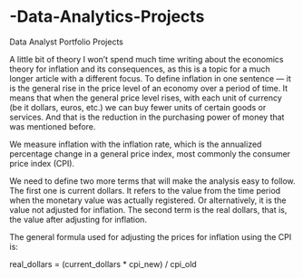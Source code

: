 # -Data-Analytics-Projects
Data Analyst Portfolio Projects

A little bit of theory
I won’t spend much time writing about the economics theory for inflation and its consequences, as this is a topic for a much longer article with a different focus. To define inflation in one sentence — it is the general rise in the price level of an economy over a period of time. It means that when the general price level rises, with each unit of currency (be it dollars, euros, etc.) we can buy fewer units of certain goods or services. And that is the reduction in the purchasing power of money that was mentioned before.

We measure inflation with the inflation rate, which is the annualized percentage change in a general price index, most commonly the consumer price index (CPI).

We need to define two more terms that will make the analysis easy to follow. The first one is current dollars. It refers to the value from the time period when the monetary value was actually registered. Or alternatively, it is the value not adjusted for inflation. The second term is the real dollars, that is, the value after adjusting for inflation.

The general formula used for adjusting the prices for inflation using the CPI is:

real_dollars = (current_dollars * cpi_new) / cpi_old
